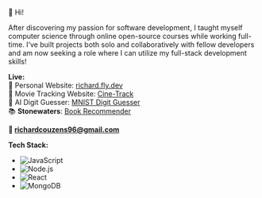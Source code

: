 👋 Hi!

After discovering my passion for software development, I taught myself computer science through online
open-source courses while working full-time. I’ve built projects both solo and collaboratively with fellow
developers and am now seeking a role where I can utilize my full-stack development skills!

**Live:**  
🧑 Personal Website: [richard.fly.dev](https://richard.fly.dev)  
🍿 Movie Tracking Website: [Cine-Track](https://cine-track.fly.dev/)  
🤖 AI Digit Guesser: [MNIST Digit Guesser](https://mnist-digit-guesser.fly.dev/)  
📚 **Stonewaters**: [Book Recommender](https://pro0217-bookrecommender.onrender.com/)

**📧 richardcouzens96@gmail.com** 

**Tech Stack:**  
- ![JavaScript](https://img.shields.io/badge/JavaScript-000?style=for-the-badge&logo=javascript&logoColor=F7DF1E)
- ![Node.js](https://img.shields.io/badge/Node.js-000?style=for-the-badge&logo=node.js&logoColor=43853D)
- ![React](https://img.shields.io/badge/React-000?style=for-the-badge&logo=react&logoColor=61DAFB)
- ![MongoDB](https://img.shields.io/badge/MongoDB-000?style=for-the-badge&logo=mongodb&logoColor=47A248)
